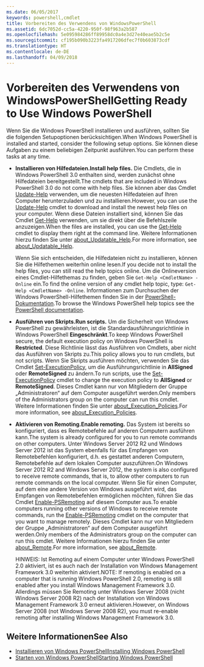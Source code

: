 ```yaml
---
ms.date: 06/05/2017
keywords: powershell,cmdlet
title: Vorbereiten des Verwendens von WindowsPowerShell
ms.assetid: 6dc7052d-cc5a-4220-950f-98f963a2b587
ms.openlocfilehash: 5e095984286ff89958dc0a4e3d27e40eae5b2c5e
ms.sourcegitcommit: cf195b090b3223fa4917206dfec7f0b603873cdf
ms.translationtype: HT
ms.contentlocale: de-DE
ms.lasthandoff: 04/09/2018
---
```

# <a name="getting-ready-to-use-windows-powershell"></a><span data-ttu-id="2de04-103">Vorbereiten des Verwendens von WindowsPowerShell</span><span class="sxs-lookup"><span data-stu-id="2de04-103">Getting Ready to Use Windows PowerShell</span></span>
<span data-ttu-id="2de04-104">Wenn Sie die Windows PowerShell installieren und ausführen, sollten Sie die folgenden Setupoptionen berücksichtigen.</span><span class="sxs-lookup"><span data-stu-id="2de04-104">When Windows PowerShell is installed and started, consider the following setup options.</span></span> <span data-ttu-id="2de04-105">Sie können diese Aufgaben zu einem beliebigen Zeitpunkt ausführen.</span><span class="sxs-lookup"><span data-stu-id="2de04-105">You can perform these tasks at any time.</span></span>

- <span data-ttu-id="2de04-106">**Installieren von Hilfedateien.**</span><span class="sxs-lookup"><span data-stu-id="2de04-106">**Install help files.**</span></span> <span data-ttu-id="2de04-107">Die Cmdlets, die in Windows PowerShell 3.0 enthalten sind, werden zunächst ohne Hilfedateien bereitgestellt.</span><span class="sxs-lookup"><span data-stu-id="2de04-107">The cmdlets that are included in Windows PowerShell 3.0 do not come with help files.</span></span> <span data-ttu-id="2de04-108">Sie können aber das Cmdlet [Update-Help](/powershell/module/microsoft.powershell.core/update-help) verwenden, um die neuesten Hilfedateien auf Ihren Computer herunterzuladen und zu installieren.</span><span class="sxs-lookup"><span data-stu-id="2de04-108">However, you can use the [Update-Help](/powershell/module/microsoft.powershell.core/update-help) cmdlet to download and install the newest help files on your computer.</span></span> <span data-ttu-id="2de04-109">Wenn diese Dateien installiert sind, können Sie das Cmdlet [Get-Help](/powershell/module/microsoft.powershell.core/get-help) verwenden, um sie direkt über die Befehlszeile anzuzeigen.</span><span class="sxs-lookup"><span data-stu-id="2de04-109">When the files are installed, you can use the [Get-Help](/powershell/module/microsoft.powershell.core/get-help) cmdlet to display them right at the command line.</span></span> <span data-ttu-id="2de04-110">Weitere Informationen hierzu finden Sie unter [about_Updatable_Help](/powershell/module/microsoft.powershell.core/about/about_updatable_help).</span><span class="sxs-lookup"><span data-stu-id="2de04-110">For more information, see [about_Updatable_Help](/powershell/module/microsoft.powershell.core/about/about_updatable_help).</span></span>

    <span data-ttu-id="2de04-111">Wenn Sie sich entscheiden, die Hilfedateien nicht zu installieren, können Sie die Hilfethemen weiterhin online lesen.</span><span class="sxs-lookup"><span data-stu-id="2de04-111">If you decide not to install the help files, you can still read the help topics online.</span></span> <span data-ttu-id="2de04-112">Um die Onlineversion eines Cmdlet-Hilfethemas zu finden, geben Sie `Get-Help <CmdletName> -Online` ein.</span><span class="sxs-lookup"><span data-stu-id="2de04-112">To find the online version of any cmdlet help topic, type: `Get-Help <CmdletName> -Online`.</span></span> <span data-ttu-id="2de04-113">Informationen zum Durchsuchen der Windows PowerShell-Hilfethemen finden Sie in der [PowerShell-Dokumentation](/powershell/scripting).</span><span class="sxs-lookup"><span data-stu-id="2de04-113">To browse the Windows PowerShell help topics see the [PowerShell documentation](/powershell/scripting).</span></span>

- <span data-ttu-id="2de04-114">**Ausführen von Skripts.**</span><span class="sxs-lookup"><span data-stu-id="2de04-114">**Run scripts.**</span></span> <span data-ttu-id="2de04-115">Um die Sicherheit von Windows PowerShell zu gewährleisten, ist die Standardausführungsrichtlinie in Windows PowerShell **Eingeschränkt**.</span><span class="sxs-lookup"><span data-stu-id="2de04-115">To keep Windows PowerShell secure, the default execution policy on Windows PowerShell is **Restricted**.</span></span> <span data-ttu-id="2de04-116">Diese Richtlinie lässt das Ausführen von Cmdlets, aber nicht das Ausführen von Skripts zu.</span><span class="sxs-lookup"><span data-stu-id="2de04-116">This policy allows you to run cmdlets, but not scripts.</span></span> <span data-ttu-id="2de04-117">Wenn Sie Skripts ausführen möchten, verwenden Sie das Cmdlet [Set-ExecutionPolicy](/powershell/module/microsoft.powershell.security/set-executionpolicy), um die Ausführungsrichtlinie in **AllSigned** oder **RemoteSigned** zu ändern.</span><span class="sxs-lookup"><span data-stu-id="2de04-117">To run scripts, use the [Set-ExecutionPolicy](/powershell/module/microsoft.powershell.security/set-executionpolicy) cmdlet to change the execution policy to **AllSigned** or **RemoteSigned**.</span></span> <span data-ttu-id="2de04-118">Dieses Cmdlet kann nur von Mitgliedern der Gruppe „Administratoren“ auf dem Computer ausgeführt werden.</span><span class="sxs-lookup"><span data-stu-id="2de04-118">Only members of the Administrators group on the computer can run this cmdlet.</span></span> <span data-ttu-id="2de04-119">Weitere Informationen finden Sie unter [about_Execution_Policies](/powershell/module/microsoft.powershell.core/about/about_execution_policies).</span><span class="sxs-lookup"><span data-stu-id="2de04-119">For more information, see [about_Execution_Policies](/powershell/module/microsoft.powershell.core/about/about_execution_policies).</span></span>

- <span data-ttu-id="2de04-120">**Aktivieren von Remoting.**</span><span class="sxs-lookup"><span data-stu-id="2de04-120">**Enable remoting.**</span></span> <span data-ttu-id="2de04-121">Das System ist bereits so konfiguriert, dass es Remotebefehle auf anderen Computern ausführen kann.</span><span class="sxs-lookup"><span data-stu-id="2de04-121">The system is already configured for you to run remote commands on other computers.</span></span> <span data-ttu-id="2de04-122">Unter Windows Server 2012 R2 und Windows Server 2012 ist das System ebenfalls für das Empfangen von Remotebefehlen konfiguriert, d.h. es gestattet anderen Computern, Remotebefehle auf dem lokalen Computer auszuführen.</span><span class="sxs-lookup"><span data-stu-id="2de04-122">On Windows Server 2012 R2 and Windows Server 2012, the system is also configured to receive remote commands, that is, to allow other computers to run remote commands on the local computer.</span></span> <span data-ttu-id="2de04-123">Wenn Sie für einen Computer, auf dem eine andere Version von Windows ausgeführt wird, das Empfangen von Remotebefehlen ermöglichen möchten, führen Sie das Cmdlet [Enable-PSRemoting](/powershell/module/microsoft.powershell.core/enable-psremoting) auf diesem Computer aus.</span><span class="sxs-lookup"><span data-stu-id="2de04-123">To enable computers running other versions of Windows to receive remote commands, run the [Enable-PSRemoting](/powershell/module/microsoft.powershell.core/enable-psremoting) cmdlet on the computer that you want to manage remotely.</span></span> <span data-ttu-id="2de04-124">Dieses Cmdlet kann nur von Mitgliedern der Gruppe „Administratoren“ auf dem Computer ausgeführt werden.</span><span class="sxs-lookup"><span data-stu-id="2de04-124">Only members of the Administrators group on the computer can run this cmdlet.</span></span> <span data-ttu-id="2de04-125">Weitere Informationen hierzu finden Sie unter [about_Remote](/powershell/module/microsoft.powershell.core/about/about_remote).</span><span class="sxs-lookup"><span data-stu-id="2de04-125">For more information, see [about_Remote](/powershell/module/microsoft.powershell.core/about/about_remote).</span></span>

    <span data-ttu-id="2de04-126">HINWEIS: Ist Remoting auf einem Computer unter Windows PowerShell 2.0 aktiviert, ist es auch nach der Installation von Windows Management Framework 3.0 weiterhin aktiviert.</span><span class="sxs-lookup"><span data-stu-id="2de04-126">NOTE: If remoting is enabled on a computer that is running Windows PowerShell 2.0, remoting is still enabled after you install Windows Management Framework 3.0.</span></span> <span data-ttu-id="2de04-127">Allerdings müssen Sie Remoting unter Windows Server 2008 (nicht Windows Server 2008 R2) nach der Installation von Windows Management Framework 3.0 erneut aktivieren.</span><span class="sxs-lookup"><span data-stu-id="2de04-127">However, on Windows Server 2008 (not Windows Server 2008 R2), you must re-enable remoting after installing Windows Management Framework 3.0.</span></span>

## <a name="see-also"></a><span data-ttu-id="2de04-128">Weitere Informationen</span><span class="sxs-lookup"><span data-stu-id="2de04-128">See Also</span></span>
- [<span data-ttu-id="2de04-129">Installieren von Windows PowerShell</span><span class="sxs-lookup"><span data-stu-id="2de04-129">Installing Windows PowerShell</span></span>](../setup/Installing-Windows-PowerShell.md)
- [<span data-ttu-id="2de04-130">Starten von Windows PowerShell</span><span class="sxs-lookup"><span data-stu-id="2de04-130">Starting Windows PowerShell</span></span>](/powershell/scripting/setup/starting-windows-powershell)